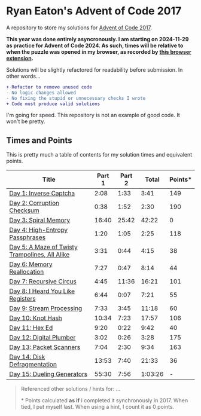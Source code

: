 # Ryan Eaton's Advent of Code 2017

A repository to store my solutions for [Advent of Code 2017](https://adventofcode.com/2017).

**This year was done entirely asyncronously. I am starting on 2024-11-29 as practice for Advent of Code 2024. As such, times will be relative to when the puzzle was opened in my browser, as recorded by [this browser extension](https://chromewebstore.google.com/detail/advent-of-code-part-2-tim/fhmjpoppaplfhgnknpbaaklgdnnimfbn?pli=1).**

Solutions will be slightly refactored for readability before submission. In other words...

```diff
+ Refactor to remove unused code
- No logic changes allowed
- No fixing the stupid or unnecessary checks I wrote
+ Code must produce valid solutions
```

I'm going for speed. This repository is not an example of good code. It won't be pretty.

## Times and Points

This is pretty much a table of contents for my solution times and equivalent points.

| Title                                                        | Part 1 | Part 2 | Total   | Points\* |
|--------------------------------------------------------------|--------|--------|---------|----------|
| [Day 1: Inverse Captcha](notes/1.md)                         | 2:08   | 1:33   | 3:41    | 149      |
| [Day 2: Corruption Checksum](notes/2.md)                     | 0:38   | 1:52   | 2:30    | 190      |
| [Day 3: Spiral Memory](notes/3.md)                           | 16:40  | 25:42  | 42:22   | 0        |
| [Day 4: High-Entropy Passphrases](notes/4.md)                | 1:20   | 1:05   | 2:25    | 118      |
| [Day 5: A Maze of Twisty Trampolines, All Alike](notes/5.md) | 3:31   | 0:44   | 4:15    | 38       |
| [Day 6: Memory Reallocation](notes/6.md)                     | 7:27   | 0:47   | 8:14    | 44       |
| [Day 7: Recursive Circus](notes/7.md)                        | 4:45   | 11:36  | 16:21   | 101      |
| [Day 8: I Heard You Like Registers](notes/8.md)              | 6:44   | 0:07   | 7:21    | 55       |
| [Day 9: Stream Processing](notes/9.md)                       | 7:33   | 3:45   | 11:18   | 60       |
| [Day 10: Knot Hash](notes/10.md)                             | 10:34  | 7:23   | 17:57   | 106      |
| [Day 11: Hex Ed](notes/11.md)                                | 9:20   | 0:22   | 9:42    | 40       |
| [Day 12: Digital Plumber](notes/12.md)                       | 3:02   | 0:26   | 3:28    | 175      |
| [Day 13: Packet Scanners](notes/13.md)                       | 7:04   | 2:30   | 9:34    | 163      |
| [Day 14: Disk Defragmentation](notes/14.md)                  | 13:53  | 7:40   | 21:33   | 36       |
| [Day 15: Dueling Generators](notes/15.md)                    | 55:30  | 7:56   | 1:03:26 | -        |

> Referenced other solutions / hints for: ...
>
> \* Points calculated **as if** I completed it synchronously in 2017. When tied, I put myself last. When using a hint, I count it as 0 points.
